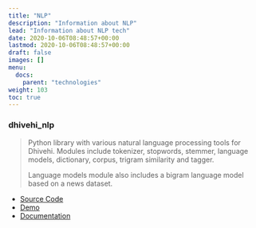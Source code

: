```yaml
---
title: "NLP"
description: "Information about NLP"
lead: "Information about NLP tech"
date: 2020-10-06T08:48:57+00:00
lastmod: 2020-10-06T08:48:57+00:00
draft: false
images: []
menu:
  docs:
    parent: "technologies"
weight: 103
toc: true
---
```



### dhivehi_nlp

> Python library with various natural language processing tools for Dhivehi. Modules include tokenizer, stopwords, stemmer, language models, dictionary, corpus, trigram similarity and tagger.
>
> Language models module also includes a bigram language model based on a news dataset.

* [Source Code](https://github.com/mismaah/dhivehi_nlp)
* [Demo](https://dhivehi-nlp.mismaah.com/)
* [Documentation](https://dhivehi-nlp.mismaah.com/docs/index.html)
